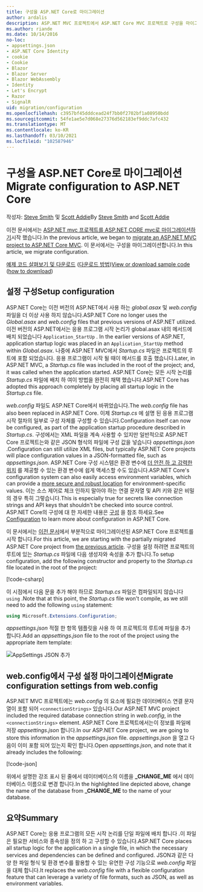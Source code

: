 ```yaml
---
title: 구성을 ASP.NET Core로 마이그레이션
author: ardalis
description: ASP.NET MVC 프로젝트에서 ASP.NET Core MVC 프로젝트로 구성을 마이그레이션하는 방법에 대해 알아봅니다.
ms.author: riande
ms.date: 10/14/2016
no-loc:
- appsettings.json
- ASP.NET Core Identity
- cookie
- Cookie
- Blazor
- Blazor Server
- Blazor WebAssembly
- Identity
- Let's Encrypt
- Razor
- SignalR
uid: migration/configuration
ms.openlocfilehash: c3957bf45dddcead24f7bb0f2702bf1a08950bdd
ms.sourcegitcommit: 54fe1ae5e7d068e27376d562183ef9ddc7afc432
ms.translationtype: MT
ms.contentlocale: ko-KR
ms.lasthandoff: 03/10/2021
ms.locfileid: "102587946"
---
```

# <a name="migrate-configuration-to-aspnet-core"></a><span data-ttu-id="9a2c6-103">구성을 ASP.NET Core로 마이그레이션</span><span class="sxs-lookup"><span data-stu-id="9a2c6-103">Migrate configuration to ASP.NET Core</span></span>

<span data-ttu-id="9a2c6-104">작성자: [Steve Smith](https://ardalis.com/) 및 [Scott Addie](https://scottaddie.com)</span><span class="sxs-lookup"><span data-stu-id="9a2c6-104">By [Steve Smith](https://ardalis.com/) and [Scott Addie](https://scottaddie.com)</span></span>

<span data-ttu-id="9a2c6-105">이전 문서에서는 [ASP.NET mvc 프로젝트를 ASP.NET CORE mvc로 마이그레이션하기](xref:migration/mvc)시작 했습니다.</span><span class="sxs-lookup"><span data-stu-id="9a2c6-105">In the previous article, we began to [migrate an ASP.NET MVC project to ASP.NET Core MVC](xref:migration/mvc).</span></span> <span data-ttu-id="9a2c6-106">이 문서에서는 구성을 마이그레이션합니다.</span><span class="sxs-lookup"><span data-stu-id="9a2c6-106">In this article, we migrate configuration.</span></span>

<span data-ttu-id="9a2c6-107">[예제 코드 살펴보기 및 다운로드](https://github.com/dotnet/AspNetCore.Docs/tree/main/aspnetcore/migration/configuration/samples) ([다운로드 방법](xref:index#how-to-download-a-sample))</span><span class="sxs-lookup"><span data-stu-id="9a2c6-107">[View or download sample code](https://github.com/dotnet/AspNetCore.Docs/tree/main/aspnetcore/migration/configuration/samples) ([how to download](xref:index#how-to-download-a-sample))</span></span>

## <a name="setup-configuration"></a><span data-ttu-id="9a2c6-108">설정 구성</span><span class="sxs-lookup"><span data-stu-id="9a2c6-108">Setup configuration</span></span>

<span data-ttu-id="9a2c6-109">ASP.NET Core는 이전 버전의 ASP.NET에서 사용 하는 *global.asax* 및 *web.config* 파일을 더 이상 사용 하지 않습니다.</span><span class="sxs-lookup"><span data-stu-id="9a2c6-109">ASP.NET Core no longer uses the *Global.asax* and *web.config* files that previous versions of ASP.NET utilized.</span></span> <span data-ttu-id="9a2c6-110">이전 버전의 ASP.NET에서는 응용 프로그램 시작 논리가 global.asax 내의 메서드에 배치 되었습니다 `Application_StartUp` . </span><span class="sxs-lookup"><span data-stu-id="9a2c6-110">In the earlier versions of ASP.NET, application startup logic was placed in an `Application_StartUp` method within *Global.asax*.</span></span> <span data-ttu-id="9a2c6-111">나중에 ASP.NET MVC에서 *Startup.cs* 파일은 프로젝트의 루트에 포함 되었습니다. 응용 프로그램이 시작 될 때이 메서드를 호출 했습니다.</span><span class="sxs-lookup"><span data-stu-id="9a2c6-111">Later, in ASP.NET MVC, a *Startup.cs* file was included in the root of the project; and, it was called when the application started.</span></span> <span data-ttu-id="9a2c6-112">ASP.NET Core는 모든 시작 논리를 *Startup.cs* 파일에 배치 하 여이 방법을 완전히 채택 했습니다.</span><span class="sxs-lookup"><span data-stu-id="9a2c6-112">ASP.NET Core has adopted this approach completely by placing all startup logic in the *Startup.cs* file.</span></span>

<span data-ttu-id="9a2c6-113">*web.config* 파일도 ASP.NET Core에서 바뀌었습니다.</span><span class="sxs-lookup"><span data-stu-id="9a2c6-113">The *web.config* file has also been replaced in ASP.NET Core.</span></span> <span data-ttu-id="9a2c6-114">이제 *Startup.cs* 에 설명 된 응용 프로그램 시작 절차의 일부로 구성 자체를 구성할 수 있습니다.</span><span class="sxs-lookup"><span data-stu-id="9a2c6-114">Configuration itself can now be configured, as part of the application startup procedure described in *Startup.cs*.</span></span> <span data-ttu-id="9a2c6-115">구성에서는 XML 파일을 계속 사용할 수 있지만 일반적으로 ASP.NET Core 프로젝트는와 같은 JSON 형식의 파일에 구성 값을 넣습니다 *appsettings.json* .</span><span class="sxs-lookup"><span data-stu-id="9a2c6-115">Configuration can still utilize XML files, but typically ASP.NET Core projects will place configuration values in a JSON-formatted file, such as *appsettings.json*.</span></span> <span data-ttu-id="9a2c6-116">ASP.NET Core 구성 시스템은 환경 변수에 [더 안전 하 고 강력한 위치](xref:security/app-secrets) 를 제공할 수 있는 환경 변수에 쉽게 액세스할 수도 있습니다.</span><span class="sxs-lookup"><span data-stu-id="9a2c6-116">ASP.NET Core's configuration system can also easily access environment variables, which can provide a [more secure and robust location](xref:security/app-secrets) for environment-specific values.</span></span> <span data-ttu-id="9a2c6-117">이는 소스 제어로 체크 인하지 말아야 하는 연결 문자열 및 API 키와 같은 비밀의 경우 특히 그렇습니다.</span><span class="sxs-lookup"><span data-stu-id="9a2c6-117">This is especially true for secrets like connection strings and API keys that shouldn't be checked into source control.</span></span> <span data-ttu-id="9a2c6-118">ASP.NET Core의 구성에 대 한 자세한 내용은 [구성](xref:fundamentals/configuration/index) 을 참조 하세요.</span><span class="sxs-lookup"><span data-stu-id="9a2c6-118">See [Configuration](xref:fundamentals/configuration/index) to learn more about configuration in ASP.NET Core.</span></span>

<span data-ttu-id="9a2c6-119">이 문서에서는 [이전 문서](xref:migration/mvc)에서 부분적으로 마이그레이션된 ASP.NET Core 프로젝트를 시작 합니다.</span><span class="sxs-lookup"><span data-stu-id="9a2c6-119">For this article, we are starting with the partially migrated ASP.NET Core project from [the previous article](xref:migration/mvc).</span></span> <span data-ttu-id="9a2c6-120">구성을 설정 하려면 프로젝트의 루트에 있는 *Startup.cs* 파일에 다음 생성자와 속성을 추가 합니다.</span><span class="sxs-lookup"><span data-stu-id="9a2c6-120">To setup configuration, add the following constructor and property to the *Startup.cs* file located in the root of the project:</span></span>

[!code-csharp[](configuration/samples/WebApp1/src/WebApp1/Startup.cs?range=11-16)]

<span data-ttu-id="9a2c6-121">이 시점에서 다음 문을 추가 해야 하므로 *Startup.cs* 파일은 컴파일되지 않습니다 `using` .</span><span class="sxs-lookup"><span data-stu-id="9a2c6-121">Note that at this point, the *Startup.cs* file won't compile, as we still need to add the following `using` statement:</span></span>

```csharp
using Microsoft.Extensions.Configuration;
```

<span data-ttu-id="9a2c6-122">*appsettings.json* 적절 한 항목 템플릿을 사용 하 여 프로젝트의 루트에 파일을 추가 합니다.</span><span class="sxs-lookup"><span data-stu-id="9a2c6-122">Add an *appsettings.json* file to the root of the project using the appropriate item template:</span></span>

![AppSettings JSON 추가](configuration/_static/add-appsettings-json.png)

## <a name="migrate-configuration-settings-from-webconfig"></a><span data-ttu-id="9a2c6-124">web.config에서 구성 설정 마이그레이션</span><span class="sxs-lookup"><span data-stu-id="9a2c6-124">Migrate configuration settings from web.config</span></span>

<span data-ttu-id="9a2c6-125">ASP.NET MVC 프로젝트에는 *web.config* 의 요소에 필요한 데이터베이스 연결 문자열이 포함 되어 `<connectionStrings>` 있습니다.</span><span class="sxs-lookup"><span data-stu-id="9a2c6-125">Our ASP.NET MVC project included the required database connection string in *web.config*, in the `<connectionStrings>` element.</span></span> <span data-ttu-id="9a2c6-126">ASP.NET Core 프로젝트에서는이 정보를 파일에 저장 *appsettings.json* 합니다.</span><span class="sxs-lookup"><span data-stu-id="9a2c6-126">In our ASP.NET Core project, we are going to store this information in the *appsettings.json* file.</span></span> <span data-ttu-id="9a2c6-127">*appsettings.json* 을 열고 다음이 이미 포함 되어 있는지 확인 합니다.</span><span class="sxs-lookup"><span data-stu-id="9a2c6-127">Open *appsettings.json*, and note that it already includes the following:</span></span>

[!code-json[](../migration/configuration/samples/WebApp1/src/WebApp1/appsettings.json?highlight=4)]

<span data-ttu-id="9a2c6-128">위에서 설명한 강조 표시 된 줄에서 데이터베이스의 이름을 **_CHANGE_ME** 에서 데이터베이스 이름으로 변경 합니다.</span><span class="sxs-lookup"><span data-stu-id="9a2c6-128">In the highlighted line depicted above, change the name of the database from **_CHANGE_ME** to the name of your database.</span></span>

## <a name="summary"></a><span data-ttu-id="9a2c6-129">요약</span><span class="sxs-lookup"><span data-stu-id="9a2c6-129">Summary</span></span>

<span data-ttu-id="9a2c6-130">ASP.NET Core는 응용 프로그램의 모든 시작 논리를 단일 파일에 배치 합니다 .이 파일은 필요한 서비스와 종속성을 정의 하 고 구성할 수 있습니다.</span><span class="sxs-lookup"><span data-stu-id="9a2c6-130">ASP.NET Core places all startup logic for the application in a single file, in which the necessary services and dependencies can be defined and configured.</span></span> <span data-ttu-id="9a2c6-131">JSON과 같은 다양 한 파일 형식 및 환경 변수를 활용할 수 있는 유연한 구성 기능으로 *web.config* 파일을 대체 합니다.</span><span class="sxs-lookup"><span data-stu-id="9a2c6-131">It replaces the *web.config* file with a flexible configuration feature that can leverage a variety of file formats, such as JSON, as well as environment variables.</span></span>
